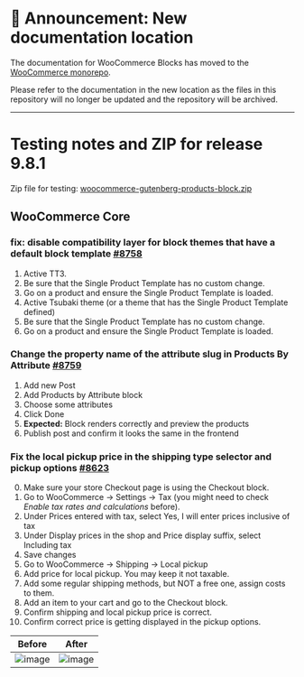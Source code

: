 # 📣 Announcement: New documentation location

The documentation for WooCommerce Blocks has moved to the [WooCommerce monorepo](https://github.com/woocommerce/woocommerce/tree/trunk/plugins/woocommerce-blocks/docs/).

Please refer to the documentation in the new location as the files in this repository will no longer be updated and the repository will be archived.

---

# Testing notes and ZIP for release 9.8.1

Zip file for testing: [woocommerce-gutenberg-products-block.zip](https://github.com/woocommerce/woocommerce-blocks/files/10979797/woocommerce-gutenberg-products-block.zip)

## WooCommerce Core

### fix: disable compatibility layer for block themes that have a default block template [#8758](https://github.com/woocommerce/woocommerce-blocks/pull/8758)

1. Active TT3.
2. Be sure that the Single Product Template has no custom change.
3. Go on a product and ensure the Single Product Template is loaded.
4. Active Tsubaki theme (or a theme that has the Single Product Template defined)
5. Be sure that the Single Product Template has no custom change.
6. Go on a product and ensure the Single Product Template is loaded.

### Change the property name of the attribute slug in Products By Attribute [#8759](https://github.com/woocommerce/woocommerce-blocks/pull/8759)

1. Add new Post
2. Add Products by Attribute block
3. Choose some attributes
4. Click Done
5. **Expected:** Block renders correctly and preview the products
6. Publish post and confirm it looks the same in the frontend

### Fix the local pickup price in the shipping type selector and pickup options [#8623](https://github.com/woocommerce/woocommerce-blocks/pull/8623)

0. Make sure your store Checkout page is using the Checkout block.
1. Go to WooCommerce -> Settings -> Tax (you might need to check _Enable tax rates and calculations_ before).
2. Under Prices entered with tax, select Yes, I will enter prices inclusive of tax
3. Under Display prices in the shop and Price display suffix, select Including tax
4. Save changes
5. Go to WooCommerce -> Shipping -> Local pickup
6. Add price for local pickup. You may keep it not taxable.
7. Add some regular shipping methods, but NOT a free one, assign costs to them.
8. Add an item to your cart and go to the Checkout block.
9. Confirm shipping and local pickup price is correct.
10. Confirm correct price is getting displayed in the pickup options.

| Before | After |
| ------ | ----- |
|![image](https://user-images.githubusercontent.com/11503784/225302674-306bee3d-3572-4ca2-9876-2767a2f74e58.png)|![image](https://user-images.githubusercontent.com/11503784/225302726-6327620f-4823-4580-b14e-f1b517c7aed9.png)|
